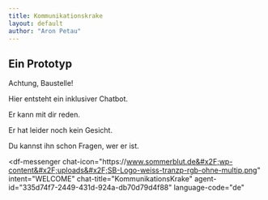 ```yaml
---
title: Kommunikationskrake
layout: default
author: "Aron Petau"
---
```

## Ein Prototyp

Achtung, Baustelle!

Hier entsteht ein inklusiver Chatbot.

Er kann mit dir reden.

Er hat leider noch kein Gesicht.

Du kannst ihn schon Fragen, wer er ist.


<meta name="viewport" content="width-device-width, initial-scale=1">

<script src="https://www.gstatic.com/dialogflow-console/fast/messenger/bootstrap.js?v=1"></script>
<df-messenger
  chat-icon="https:&#x2F;&#x2F;www.sommerblut.de&#x2F;wp-content&#x2F;uploads&#x2F;SB-Logo-weiss-tranzp-rgb-ohne-multip.png"
  intent="WELCOME"
  chat-title="KommunikationsKrake"
  agent-id="335d74f7-2449-431d-924a-db70d79d4f88"
  language-code="de"
></df-messenger>


<style>
  df-messenger {
   --df-messenger-bot-message: #878fac;
   --df-messenger-button-titlebar-color: #df9b56;
   --df-messenger-chat-background-color: #fafafa;
   --df-messenger-font-color: white;
   --df-messenger-send-icon: #878fac;
   --df-messenger-user-message: #479b3d;
  }
</style>
